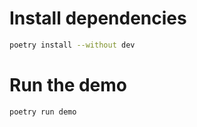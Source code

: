 # Install dependencies
```bash
poetry install --without dev
```

# Run the demo
```bash
poetry run demo
```
